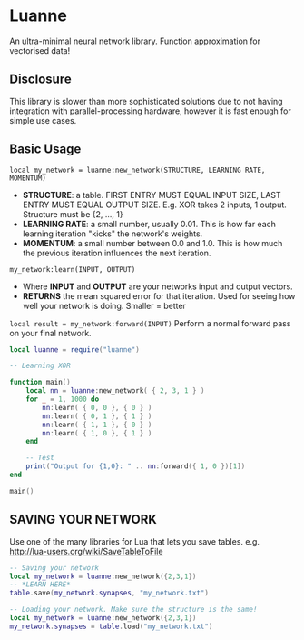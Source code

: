 # Luanne
An ultra-minimal neural network library. Function approximation for vectorised data!

## Disclosure
This library is slower than more sophisticated solutions due to not having integration
with parallel-processing hardware, however it is fast enough for simple use cases.

## Basic Usage

`local my_network = luanne:new_network(STRUCTURE, LEARNING RATE, MOMENTUM)` 
- **STRUCTURE**: a table. FIRST ENTRY MUST EQUAL INPUT SIZE, LAST ENTRY MUST EQUAL OUTPUT SIZE. E.g. XOR takes 2 inputs, 1 output. Structure must be {2, ..., 1}
- **LEARNING RATE**: a small number, usually 0.01. This is how far each learning iteration "kicks" the network's weights.
- **MOMENTUM**: a small number between 0.0 and 1.0. This is how much the previous iteration influences the next iteration.

`my_network:learn(INPUT, OUTPUT)`
- Where **INPUT** and **OUTPUT** are your networks input and output vectors.
- **RETURNS** the mean squared error for that iteration. Used for seeing how well your network is doing. Smaller = better

`local result = my_network:forward(INPUT)`
Perform a normal forward pass on your final network.

```lua
local luanne = require("luanne")

-- Learning XOR 

function main()
	local nn = luanne:new_network( { 2, 3, 1 } )
	for _ = 1, 1000 do
		nn:learn( { 0, 0 }, { 0 } )
		nn:learn( { 0, 1 }, { 1 } )
		nn:learn( { 1, 1 }, { 0 } )
		nn:learn( { 1, 0 }, { 1 } )
	end

	-- Test
	print("Output for {1,0}: " .. nn:forward({ 1, 0 })[1])
end

main()
```

## SAVING YOUR NETWORK
Use one of the many libraries for Lua that lets you save tables. e.g. http://lua-users.org/wiki/SaveTableToFile
```lua
-- Saving your network
local my_network = luanne:new_network({2,3,1})
-- *LEARN HERE*
table.save(my_network.synapses, "my_network.txt")

-- Loading your network. Make sure the structure is the same!
local my_network = luanne:new_network({2,3,1})
my_network.synapses = table.load("my_network.txt")
```
